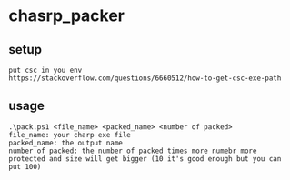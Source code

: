 # chasrp_packer

## setup
    put csc in you env 
    https://stackoverflow.com/questions/6660512/how-to-get-csc-exe-path
## usage 

    .\pack.ps1 <file_name> <packed_name> <number of packed>
    file_name: your charp exe file
    packed_name: the output name
    number of packed: the number of packed times more numebr more protected and size will get bigger (10 it's good enough but you can put 100)

